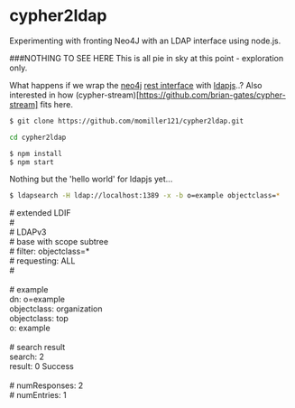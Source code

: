 cypher2ldap
===========

Experimenting with fronting Neo4J with an LDAP interface using node.js.

###NOTHING TO SEE HERE
This is all pie in sky at this point - exploration only.

What happens if we wrap the [neo4j](http://neo4j.com/) [rest interface](https://www.npmjs.com/package/neo4j) with [ldapjs](http://ldapjs.org/)..?
Also interested in how (cypher-stream)[https://github.com/brian-gates/cypher-stream] fits here.

```sh
$ git clone https://github.com/momiller121/cypher2ldap.git
```
```sh
cd cypher2ldap
```
```sh
$ npm install
$ npm start
```
Nothing but the 'hello world' for ldapjs yet...
```sh
$ ldapsearch -H ldap://localhost:1389 -x -b o=example objectclass=*
```
<div># extended LDIF<br/>
#<br/>
# LDAPv3<br/>
# base <o=example> with scope subtree<br/>
# filter: objectclass=*<br/>
# requesting: ALL<br/>
#<br/>
<br/>
# example<br/>
dn: o=example<br/>
objectclass: organization<br/>
objectclass: top<br/>
o: example<br/>
<br/>
# search result<br/>
search: 2<br/>
result: 0 Success<br/>
<br/>
# numResponses: 2<br/>
# numEntries: 1<br/>
</div>